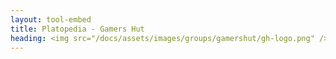 ```yaml
---
layout: tool-embed
title: Platopedia - Gamers Hut
heading: <img src="/docs/assets/images/groups/gamershut/gh-logo.png" />&nbsp;Gamers Hut
---
```


<div id="tool_embed_div_default" data-url="https://docs.google.com/document/d/e/2PACX-1vRprT31hV3sFekJD9kM9lRqnlHOnX-3XCDaAf9QZgpkbqLbbjXVyJWcpDTpcAZxMSna8U_c6xGCqo9Q/pub?embedded=true" data-height="0" style="margin-left:0;margin-right:0"></div>